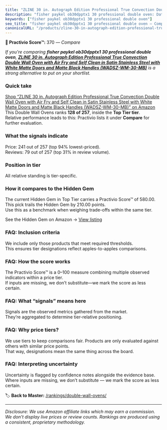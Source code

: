 ```yaml
---
title: "ZLINE 30 in. Autograph Edition Professional True Convection Double Wall Oven with Air Fry and Self Clean in Satin Stainless Steel with White Matte Doors and Matte Black Handles (WADSZ-WM-30-MB)"
description: "fisher paykel ob30dpptx1 30 professional double oven: Data-driven ranking using the Practivio Score™. Positioned by quality, value, demand, findability, moment…"
keywords: ["fisher paykel ob30dpptx1 30 professional double oven"]
seo_title: "fisher paykel ob30dpptx1 30 professional double oven — Compare (2025)"
canonicalURL: "/products/zline-30-in-autograph-edition-professional-true-convection-double-wall-oven-with-air-fry-and-self-clean-in-satin-stainless-steel-with-white-matte-doors-and-matte-black-handles-wadsz-wm-30-mb-B0DHFPF86N/"
---
```


**🛒 Practivio Score™:** 370 — _Compare_


*If you're comparing **fisher paykel ob30dpptx1 30 professional double oven**, **[ZLINE 30 in. Autograph Edition Professional True Convection Double Wall Oven with Air Fry and Self Clean in Satin Stainless Steel with White Matte Doors and Matte Black Handles (WADSZ-WM-30-MB)](https://www.amazon.com/dp/B0DHFPF86N?tag=practivio-20)** is a strong alternative to put on your shortlist.*
### Quick take
[Shop “ZLINE 30 in. Autograph Edition Professional True Convection Double Wall Oven with Air Fry and Self Clean in Satin Stainless Steel with White Matte Doors and Matte Black Handles (WADSZ-WM-30-MB)” on Amazon](https://www.amazon.com/dp/B0DHFPF86N?tag=practivio-20)
This Double Wall Ovens ranks **128 of 257**, inside the **Top Tier tier**.  
Relative performance leads to this: Practivio lists it under **Compare** for further evaluation.

### What the signals indicate
Price: 241 out of 257 (top 94% lowest-priced).  
Reviews: 79 out of 257 (top 31% in review volume).  

### Position in tier
All relative standing is tier-specific.

### How it compares to the Hidden Gem
The current Hidden Gem in Top Tier carries a Practivio Score™ of 580.00.  
This pick trails the Hidden Gem by 210.00 points.  
Use this as a benchmark when weighing trade-offs within the same tier.  

See the Hidden Gem on Amazon → [View listing](https://www.amazon.com/dp/B00N45FU58?tag=practivio-20)

### FAQ: Inclusion criteria
We include only those products that meet required thresholds.  
This ensures tier designations reflect apples-to-apples comparisons.

### FAQ: How the score works
The Practivio Score™ is a 0–100 measure combining multiple observed indicators within a price tier.  
If inputs are missing, we don’t substitute—we mark the score as less certain.

### FAQ: What “signals” means here
Signals are the observed metrics gathered from the market.  
They’re aggregated to determine tier-relative positioning.

### FAQ: Why price tiers?
We use tiers to keep comparisons fair. Products are only evaluated against others with similar price points.  
That way, designations mean the same thing across the board.

### FAQ: Interpreting uncertainty
Uncertainty is flagged by confidence notes alongside the evidence base.  
Where inputs are missing, we don’t substitute — we mark the score as less certain.

<!-- Missing template for Compare/CompareWithinPriceClass -->


🏷️ **Back to Master:** [/rankings/double-wall-ovens/](/rankings/double-wall-ovens/)

---
_Disclosure: We use Amazon affiliate links which may earn a commission. We don’t display live prices or review counts. Rankings are produced using a consistent, proprietary methodology._

